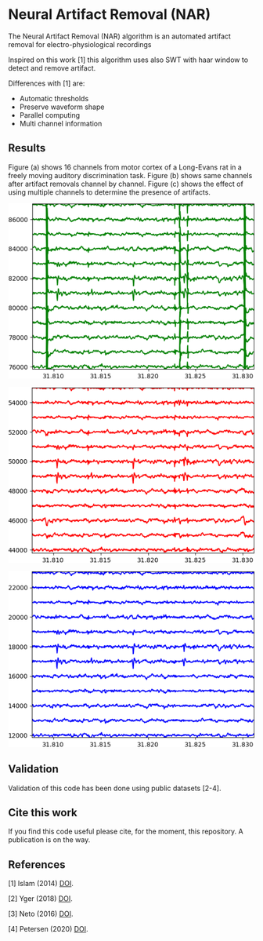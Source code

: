 # Neural Artifact Removal (NAR)

The Neural Artifact Removal (NAR) algorithm is an automated
artifact removal for electro-physiological recordings

Inspired on this work [1] this algorithm uses also SWT with haar window to detect and remove artifact.

Differences with [1] are:

- Automatic thresholds
- Preserve waveform shape
- Parallel computing
- Multi channel information

## Results

Figure (a) shows 16 channels from motor cortex of a Long-Evans rat in a freely moving auditory discrimination task.
Figure (b) shows same channels after artifact removals channel by channel.
Figure (c) shows the effect of using multiple channels to determine the presence of artifacts.

![before](img/a.png)

![single](img/b.png)

![full](img/c.png)

## Validation

Validation of this code has been done using public datasets [2-4].

## Cite this work

If you find this code useful please cite, for the moment, this repository. A publication is on the way.

## References

[1] Islam (2014) [DOI](https://doi.org/10.1016/j.jneumeth.2014.01.027).

[2] Yger (2018) [DOI](https://doi.org/10.7554/eLife.34518).

[3] Neto (2016) [DOI](https://doi.org/10.1152/jn.00103.2016).

[4] Petersen (2020) [DOI](https://doi.org/10.5281/ZENODO.3629880).
